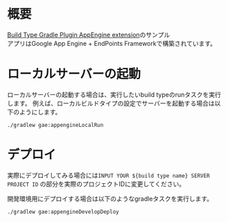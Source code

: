 # 概要

[Build Type Gradle Plugin AppEngine extension](https://github.com/yj-abe/build-types-appengine-gradle-plugin)のサンプル  
アプリはGoogle App Engine + EndPoints Frameworkで構築されています。

# ローカルサーバーの起動

ローカルサーバーの起動する場合は、実行したいbuild typeのrunタスクを実行します。
例えば、ローカルビルドタイプの設定でサーバーを起動する場合は以下のようにします。

```
./gradlew gae:appengineLocalRun
```

# デプロイ

実際にデプロイしてみる場合には`INPUT YOUR ${build type name} SERVER PROJECT ID`
の部分を実際のプロジェクトIDに変更してください。  

開発環境用にデプロイする場合は以下のようなgradleタスクを実行します。

```
./gradlew gae:appengineDevelopDeploy
```
